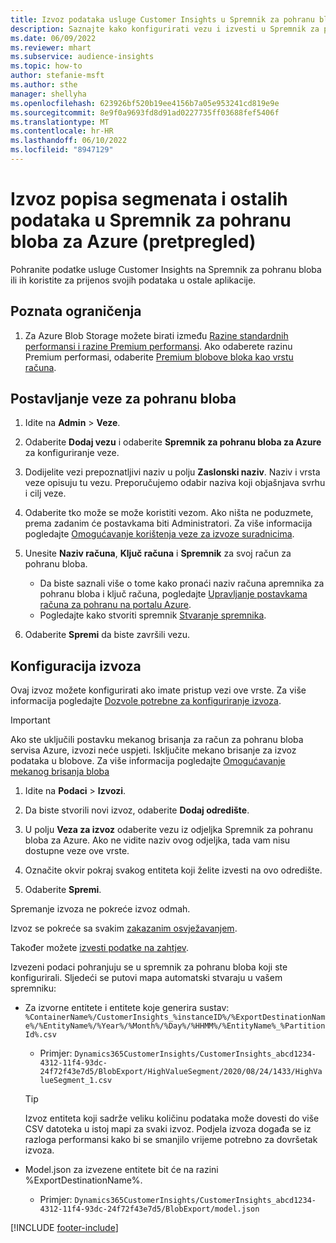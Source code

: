 ```yaml
---
title: Izvoz podataka usluge Customer Insights u Spremnik za pohranu bloba za Azure
description: Saznajte kako konfigurirati vezu i izvesti u Spremnik za pohranu bloba.
ms.date: 06/09/2022
ms.reviewer: mhart
ms.subservice: audience-insights
ms.topic: how-to
author: stefanie-msft
ms.author: sthe
manager: shellyha
ms.openlocfilehash: 623926bf520b19ee4156b7a05e953241cd819e9e
ms.sourcegitcommit: 8e9f0a9693fd8d91ad0227735ff03688fef5406f
ms.translationtype: MT
ms.contentlocale: hr-HR
ms.lasthandoff: 06/10/2022
ms.locfileid: "8947129"
---
```

# <a name="export-segment-list-and-other-data-to-azure-blob-storage-preview"></a>Izvoz popisa segmenata i ostalih podataka u Spremnik za pohranu bloba za Azure (pretpregled)

Pohranite podatke usluge Customer Insights na Spremnik za pohranu bloba ili ih koristite za prijenos svojih podataka u ostale aplikacije.

## <a name="known-limitations"></a>Poznata ograničenja

1. Za Azure Blob Storage možete birati između [Razine standardnih performansi i razine Premium performansi](/azure/storage/blobs/storage-blob-performance-tiers). Ako odaberete razinu Premium performasi, odaberite [Premium blobove bloka kao vrstu računa](/azure/storage/common/storage-account-overview#types-of-storage-accounts).

## <a name="set-up-the-connection-to-blob-storage"></a>Postavljanje veze za pohranu bloba

1. Idite na **Admin** > **Veze**.

1. Odaberite **Dodaj vezu** i odaberite **Spremnik za pohranu bloba za Azure** za konfiguriranje veze.

1. Dodijelite vezi prepoznatljivi naziv u polju **Zaslonski naziv**. Naziv i vrsta veze opisuju tu vezu. Preporučujemo odabir naziva koji objašnjava svrhu i cilj veze.

1. Odaberite tko može se može koristiti vezom. Ako ništa ne poduzmete, prema zadanim će postavkama biti Administratori. Za više informacija pogledajte [Omogućavanje korištenja veze za izvoze suradnicima](connections.md#allow-contributors-to-use-a-connection-for-exports).

1. Unesite **Naziv računa**, **Ključ računa** i **Spremnik** za svoj račun za pohranu bloba.
    - Da biste saznali više o tome kako pronaći naziv računa apremnika za pohranu bloba i ključ računa, pogledajte [Upravljanje postavkama računa za pohranu na portalu Azure](/azure/storage/common/storage-account-manage).
    - Pogledajte kako stvoriti spremnik [Stvaranje spremnika](/azure/storage/blobs/storage-quickstart-blobs-portal#create-a-container).

1. Odaberite **Spremi** da biste završili vezu. 

## <a name="configure-an-export"></a>Konfiguracija izvoza

Ovaj izvoz možete konfigurirati ako imate pristup vezi ove vrste. Za više informacija pogledajte [Dozvole potrebne za konfiguriranje izvoza](export-destinations.md#set-up-a-new-export).

> [!IMPORTANT]
> Ako ste uključili postavku mekanog brisanja za račun za pohranu bloba servisa Azure, izvozi neće uspjeti. Isključite mekano brisanje za izvoz podataka u blobove. Za više informacija pogledajte [Omogućavanje mekanog brisanja bloba](/azure/storage/blobs/soft-delete-blob-enable)

1. Idite na **Podaci** > **Izvozi**.

1. Da biste stvorili novi izvoz, odaberite **Dodaj odredište**.

1. U polju **Veza za izvoz** odaberite vezu iz odjeljka Spremnik za pohranu bloba za Azure. Ako ne vidite naziv ovog odjeljka, tada vam nisu dostupne veze ove vrste.

1. Označite okvir pokraj svakog entiteta koji želite izvesti na ovo odredište.

1. Odaberite **Spremi**.

Spremanje izvoza ne pokreće izvoz odmah.

Izvoz se pokreće sa svakim [zakazanim osvježavanjem](system.md#schedule-tab).

Također možete [izvesti podatke na zahtjev](export-destinations.md#run-exports-on-demand).

Izvezeni podaci pohranjuju se u spremnik za pohranu bloba koji ste konfigurirali. Sljedeći se putovi mapa automatski stvaraju u vašem spremniku:

- Za izvorne entitete i entitete koje generira sustav:   
  `%ContainerName%/CustomerInsights_%instanceID%/%ExportDestinationName%/%EntityName%/%Year%/%Month%/%Day%/%HHMM%/%EntityName%_%PartitionId%.csv`  
  - Primjer: `Dynamics365CustomerInsights/CustomerInsights_abcd1234-4312-11f4-93dc-24f72f43e7d5/BlobExport/HighValueSegment/2020/08/24/1433/HighValueSegment_1.csv`
  
  > [!TIP]
  > Izvoz entiteta koji sadrže veliku količinu podataka može dovesti do više CSV datoteka u istoj mapi za svaki izvoz. Podjela izvoza događa se iz razloga performansi kako bi se smanjilo vrijeme potrebno za dovršetak izvoza.

- Model.json za izvezene entitete bit će na razini %ExportDestinationName%.  
  - Primjer: `Dynamics365CustomerInsights/CustomerInsights_abcd1234-4312-11f4-93dc-24f72f43e7d5/BlobExport/model.json`

[!INCLUDE [footer-include](includes/footer-banner.md)]
